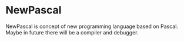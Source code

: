 # NewPascal
NewPascal is concept of new programming language based on Pascal. Maybe in future there will be a compiler and debugger.
